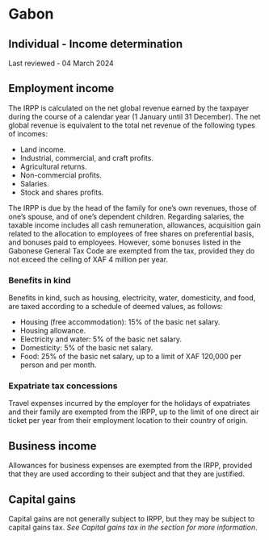 # Gabon
## Individual - Income determination
Last reviewed - 04 March 2024
## Employment income
The IRPP is calculated on the net global revenue earned by the taxpayer during the course of a calendar year (1 January until 31 December).
The net global revenue is equivalent to the total net revenue of the following types of incomes:
  * Land income.
  * Industrial, commercial, and craft profits.
  * Agricultural returns.
  * Non-commercial profits.
  * Salaries.
  * Stock and shares profits.


The IRPP is due by the head of the family for one’s own revenues, those of one’s spouse, and of one’s dependent children.
Regarding salaries, the taxable income includes all cash remuneration, allowances, acquisition gain related to the allocation to employees of free shares on preferential basis, and bonuses paid to employees. However, some bonuses listed in the Gabonese General Tax Code are exempted from the tax, provided they do not exceed the ceiling of XAF 4 million per year.
### Benefits in kind
Benefits in kind, such as housing, electricity, water, domesticity, and food, are taxed according to a schedule of deemed values, as follows:
  * Housing (free accommodation): 15% of the basic net salary.
  * Housing allowance.
  * Electricity and water: 5% of the basic net salary.
  * Domesticity: 5% of the basic net salary.
  * Food: 25% of the basic net salary, up to a limit of XAF 120,000 per person and per month.


### Expatriate tax concessions
Travel expenses incurred by the employer for the holidays of expatriates and their family are exempted from the IRPP, up to the limit of one direct air ticket per year from their employment location to their country of origin.
## Business income
Allowances for business expenses are exempted from the IRPP, provided that they are used according to their subject and that they are justified.
## Capital gains
Capital gains are not generally subject to IRPP, but they may be subject to capital gains tax. _See Capital gains tax in the section for more information_.
